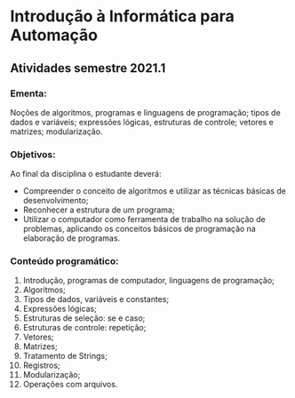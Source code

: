 # Introdução à Informática para Automação
## Atividades semestre 2021.1
### Ementa:
Noções de algoritmos, programas e linguagens de programação; tipos de dados e variáveis; expressões lógicas, estruturas de
controle; vetores e matrizes; modularização.

### Objetivos:
Ao final da disciplina o estudante deverá:
* Compreender o conceito de algoritmos e utilizar as técnicas básicas de desenvolvimento;
* Reconhecer a estrutura de um programa;
* Utilizar o computador como ferramenta de trabalho na solução de problemas, aplicando os conceitos básicos de programação na
elaboração de programas.

### Conteúdo programático:
1. Introdução, programas de computador, linguagens de programação;
2. Algoritmos;
3. Tipos de dados, variáveis e constantes;
4. Expressões lógicas;
5. Estruturas de seleção: se e caso;
6. Estruturas de controle: repetição;
7. Vetores;
8. Matrizes;
9. Tratamento de Strings;
10. Registros;
11. Modularização;
12. Operações com arquivos.

